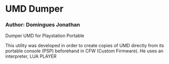 # UMD Dumper
### Author: Domingues Jonathan
Dumper UMD for Playstation Portable


This utility was developed in order to create copies of UMD directly from its portable console (PSP) beforehand in CFW (Custom Firmware).
He uses an interpreter, LUA PLAYER
